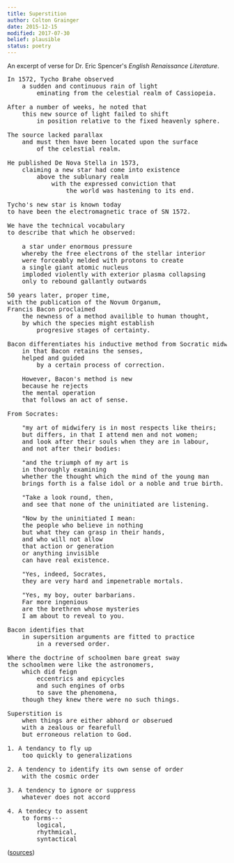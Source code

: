 ```yaml
---
title: Superstition
author: Colton Grainger
date: 2015-12-15
modified: 2017-07-30
belief: plausible
status: poetry
---
```


An excerpt of verse for Dr. Eric Spencer's *English Renaissance Literature*.


<pre>
In 1572, Tycho Brahe observed 
	a sudden and continuous rain of light 
		eminating from the celestial realm of Cassiopeia. 

After a number of weeks, he noted that 
	this new source of light failed to shift 
		in position relative to the fixed heavenly sphere.

The source lacked parallax 
	and must then have been located upon the surface 
		of the celestial realm. 

He published De Nova Stella in 1573, 
	claiming a new star had come into existence 
		above the sublunary realm 
			with the expressed conviction that 
				the world was hastening to its end.

Tycho's new star is known today 
to have been the electromagnetic trace of SN 1572.

We have the technical vocabulary 
to describe that which he observed: 

	a star under enormous pressure 
	whereby the free electrons of the stellar interior
	were forceably melded with protons to create 
	a single giant atomic nucleus
	imploded violently with exterior plasma collapsing 
	only to rebound gallantly outwards

50 years later, proper time, 
with the publication of the Novum Organum,
Francis Bacon proclaimed 
	the newness of a method availible to human thought, 
	by which the species might establish 
		progresive stages of certainty.

Bacon differentiates his inductive method from Socratic midwifery 
	in that Bacon retains the senses, 
	helped and guided 
		by a certain process of correction.

	However, Bacon's method is new 
	because he rejects 
	the mental operation 
	that follows an act of sense.

From Socrates:

	"my art of midwifery is in most respects like theirs; 
	but differs, in that I attend men and not women; 
	and look after their souls when they are in labour, 
	and not after their bodies: 

	"and the triumph of my art is 
	in thoroughly examining 
	whether the thought which the mind of the young man 
	brings forth is a false idol or a noble and true birth.

	"Take a look round, then, 
	and see that none of the uninitiated are listening.

	"Now by the uninitiated I mean: 
	the people who believe in nothing 
	but what they can grasp in their hands, 
	and who will not allow 
	that action or generation 
	or anything invisible 
	can have real existence.

	"Yes, indeed, Socrates, 
	they are very hard and impenetrable mortals. 

	"Yes, my boy, outer barbarians.
	Far more ingenious 
	are the brethren whose mysteries 
	I am about to reveal to you.

Bacon identifies that 
	in supersition arguments are fitted to practice 
		in a reversed order.

Where the doctrine of schoolmen bare great sway
the schoolmen were like the astronomers,
	which did feign 
		eccentrics and epicycles 
		and such engines of orbs 
		to save the phenomena, 
	though they knew there were no such things.

Superstition is
	when things are either abhord or obserued
	with a zealous or fearefull
	but erroneous relation to God.

1. A tendancy to fly up 
	too quickly to generalizations

2. A tendency to identify its own sense of order 
	with the cosmic order

3. A tendency to ignore or suppress 
	whatever does not accord

4. A tendecy to assent 
	to forms---
		logical, 
		rhythmical, 
		syntactical
</pre>

([sources](documents/cgrainger-superstition-sources.pdf))
